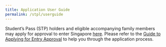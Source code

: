 ```yaml
---
title: Application User Guide 
permalink: /stpl/userguide
---
```


Student’s Pass (STP) holders and eligible accompanying family members may apply for approval to enter Singapore [here](https://eservices.ica.gov.sg/STO/). Please refer to the <a href="/files/stp-application-step-by-step-guide.pdf">Guide to Applying for Entry Approval</a> to help you through the application process.
